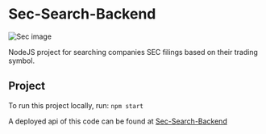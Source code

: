 # Sec-Search-Backend

![Sec image](https://upload.wikimedia.org/wikipedia/commons/thumb/1/1c/Seal_of_the_United_States_Securities_and_Exchange_Commission.svg/220px-Seal_of_the_United_States_Securities_and_Exchange_Commission.svg.png)

NodeJS project for searching companies SEC filings based on their trading symbol.

## Project

To run this project locally, run:
`npm start`

A deployed api of this code can be found at [Sec-Search-Backend](https://sec-search-backend.herokuapp.com)
